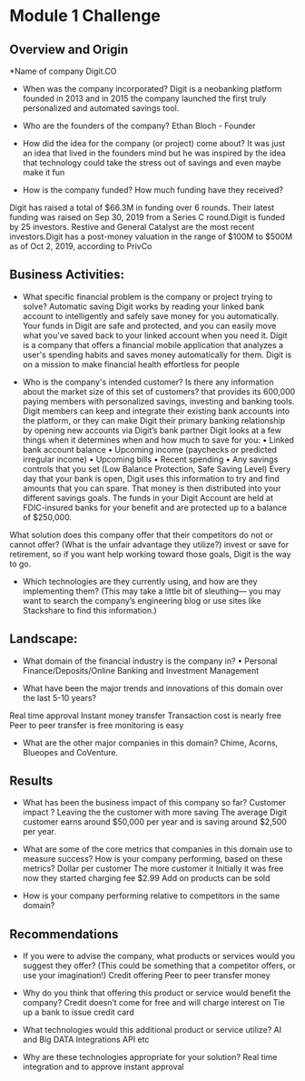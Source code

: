 # Module 1 Challenge
## Overview and Origin

*Name of company
 Digit.CO
 
* When was the company incorporated?
Digit is a neobanking platform founded in 2013 and in 2015 the company launched the first truly personalized and automated savings tool.

* Who are the founders of the company?
Ethan Bloch - Founder

* How did the idea for the company (or project) come about?
It was just an idea that lived in the founders mind but he was inspired by the idea that technology could take the stress out of savings and even maybe make it fun


* How is the company funded? How much funding have they received?

Digit has raised a total of $66.3M in funding over 6 rounds. Their latest funding was raised on Sep 30, 2019 from a Series C round.Digit is funded by 25 investors. Restive and General Catalyst are the most recent investors.Digit has a post-money valuation in the range of $100M to $500M as of Oct 2, 2019, according to PrivCo

## Business Activities:

* What specific financial problem is the company or project trying to solve?
Automatic saving 
Digit works by reading your linked bank account to intelligently and safely save money for you automatically.
Your funds in Digit are safe and protected, and you can easily move what you've saved back to your linked account when you need it.
Digit is a company that offers a financial mobile application that analyzes a user's spending habits and saves money automatically for them. Digit is on a mission to make financial health effortless for people

* Who is the company's intended customer?  Is there any information about the market size of this set of customers?
that provides its 600,000 paying members with personalized savings, investing and banking tools. Digit members can keep and integrate their existing bank accounts into the platform, or they can make Digit their primary banking relationship by opening new accounts via Digit’s bank partner
Digit looks at a few things when it determines when and how much to save for you:
•	Linked bank account balance
•	Upcoming income (paychecks or predicted irregular income)
•	Upcoming bills
•	Recent spending
•	Any savings controls that you set (Low Balance Protection, Safe Saving Level)
Every day that your bank is open, Digit uses this information to try and find amounts that you can spare. That money is then distributed into your different savings goals. 
The funds in your Digit Account are held at FDIC-insured banks for your benefit and are protected up to a balance of $250,000.

What solution does this company offer that their competitors do not or cannot offer? (What is the unfair advantage they utilize?)
invest or save for retirement, so if you want help working toward those goals, Digit is the way to go.

* Which technologies are they currently using, and how are they implementing them? (This may take a little bit of sleuthing–– you may want to search the company’s engineering blog or use sites like Stackshare to find this information.)


## Landscape:

* What domain of the financial industry is the company in?
•	Personal Finance/Deposits/Online Banking and Investment Management

* What have been the major trends and innovations of this domain over the last 5-10 years?

Real time approval
Instant money transfer
Transaction cost is nearly free
Peer to peer transfer is free
monitoring is easy


* What are the other major companies in this domain?
Chime, Acorns, Blueopes and CoVenture.


## Results

* What has been the business impact of this company so far?
Customer impact ?
Leaving the the customer with more saving 
The average Digit customer earns around $50,000 per year and is saving around $2,500 per year.



* What are some of the core metrics that companies in this domain use to measure success? How is your company performing, based on these metrics?
Dollar per customer 
The more customer it 
Initially it was free now they started charging fee $2.99
Add on products can be sold

* How is your company performing relative to competitors in the same domain?


## Recommendations

* If you were to advise the company, what products or services would you suggest they offer? (This could be something that a competitor offers, or use your imagination!)
Credit offering
Peer to peer transfer money 

* Why do you think that offering this product or service would benefit the company?
Credit doesn’t come for free and will charge interest on
Tie up a bank to issue credit card

* What technologies would this additional product or service utilize?
AI and Big DATA
Integrations API etc

* Why are these technologies appropriate for your solution?
Real time integration and to approve instant approval

